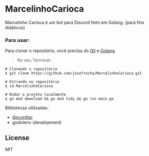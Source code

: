 # MarcelinhoCarioca
Marcelinho Carioca é um bot para Discord feito em Golang. (para fins didáticos)

### Para usar:
  Para clonar o repositório, você precisa do [Git](https://git-scm.com) e [Golang](https://golang.org).

 > No seu Terminal:
```
# Clonando o repositório
$ git clone https://github.com/josefrocha/MarcelinhoCarioca.git

# Entrando no repositório
$ cd MarcelinhoCarioca

# Rodar o projeto localmente
$ go mod download && go mod tidy && go run main.go
```

  Bibliotecas utilizadas:

  - [discordgo](https://pkg.go.dev/github.com/bwmarrin/discordgo)
  - godotenv (development)

## License

MIT
